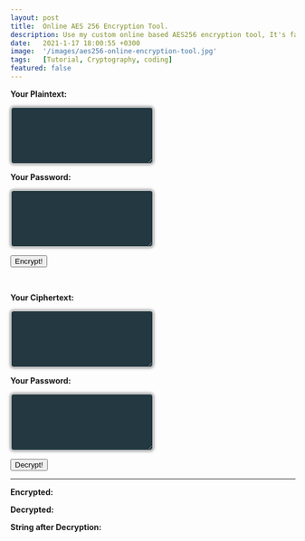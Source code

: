 ```yaml
---
layout: post
title:  Online AES 256 Encryption Tool.
description: Use my custom online based AES256 encryption tool, It's fast and easy!
date:   2021-1-17 18:00:55 +0300
image:  '/images/aes256-online-encryption-tool.jpg'
tags:   [Tutorial, Cryptography, coding]
featured: false
---
```


<strong><label>Your Plaintext: </label></strong>
<textarea id="demo0" class="plaintextfield" cols="25" rows="5"></textarea>

<strong><label>Your Password: </label></strong>
<textarea class="plaintextfield" id="demo" cols="25" rows="5"></textarea>

<button onclick="submitDetails()">Encrypt!</button>

<br>

<strong><label>Your Ciphertext: </label></strong>
<textarea class="plaintextfield" id="cipher" cols="25" rows="5"></textarea>

<strong><label>Your Password: </label></strong>
<textarea class="plaintextfield" id="pass" cols="25" rows="5"></textarea>

<button onclick="submitDetails2()">Decrypt!</button>

<hr>

<strong><label>Encrypted:</label></strong>
<span id="demo1"></span>

<strong><label>Decrypted:</label></strong>
<span id="demo2"></span>

<strong><label>String after Decryption:</label></strong>
<span id="demo3"></span>

  <br>

<script src="https://cdnjs.cloudflare.com/ajax/libs/crypto-js/3.1.2/rollups/aes.js"></script>
<script>

function submitDetails() {

    var myString = document.getElementById("demo0").value;
    var myPassword = document.getElementById("demo").value;

    var encrypted = CryptoJS.AES.encrypt(myString, myPassword);
    var decrypted = CryptoJS.AES.decrypt(encrypted, myPassword);

    document.getElementById("demo1").innerHTML = encrypted;
    document.getElementById("demo2").innerHTML = decrypted;
    document.getElementById("demo3").innerHTML = decrypted.toString(CryptoJS.enc.Utf8);

}

function submitDetails2() {

    var cipherText = document.getElementById("cipher").value;
    var pass = document.getElementById("pass").value;

    var decrypted = CryptoJS.AES.decrypt(cipherText, pass);

    document.getElementById("demo1").innerHTML = "---";
    document.getElementById("demo2").innerHTML = decrypted;
    document.getElementById("demo3").innerHTML = decrypted.toString(CryptoJS.enc.Utf8);

}

</script>

<style>

.plaintextfield {
     padding: 4px;
     font-size: 15px;
     border-width: 2px;
     border-color: #cccccc;
     background-color: #233840;
     color: #ffffff;
     border-style: solid;
     border-radius: 6px;
     box-shadow: 0px 0px 5px rgba(66,66,66,.75);
     text-shadow: 0px 0px 5px rgba(66,66,66,.75);
}

</style>

